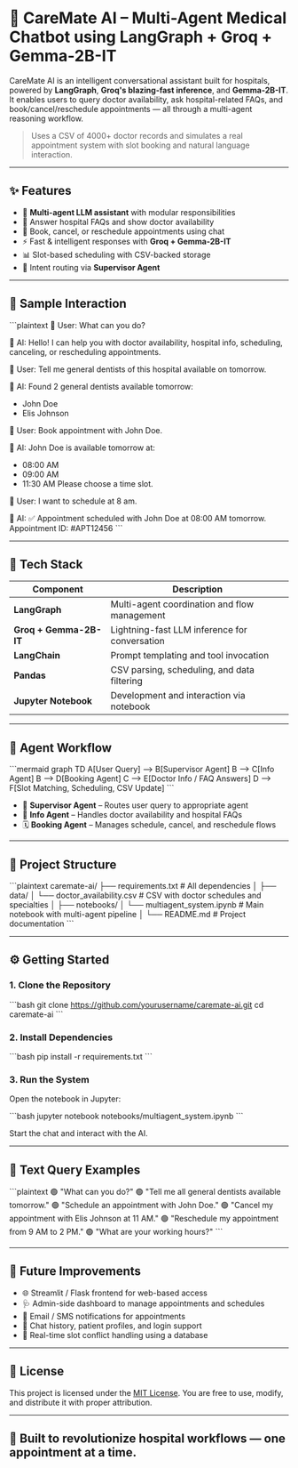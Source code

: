 # 🏥 CareMate AI – Multi-Agent Medical Chatbot using LangGraph + Groq + Gemma-2B-IT

CareMate AI is an intelligent conversational assistant built for hospitals, powered by **LangGraph**, **Groq's blazing-fast inference**, and **Gemma-2B-IT**. It enables users to query doctor availability, ask hospital-related FAQs, and book/cancel/reschedule appointments — all through a multi-agent reasoning workflow.

> Uses a CSV of 4000+ doctor records and simulates a real appointment system with slot booking and natural language interaction.

---

## ✨ Features

- 🤖 **Multi-agent LLM assistant** with modular responsibilities  
- 🏥 Answer hospital FAQs and show doctor availability  
- 📅 Book, cancel, or reschedule appointments using chat  
- ⚡ Fast & intelligent responses with **Groq + Gemma-2B-IT**  
- 📊 Slot-based scheduling with CSV-backed storage  
- 📌 Intent routing via **Supervisor Agent**

---

## 🧪 Sample Interaction

\`\`\`plaintext
🧍 User: What can you do?

🤖 AI: Hello! I can help you with doctor availability, hospital info, scheduling, canceling, or rescheduling appointments.

🧍 User: Tell me general dentists of this hospital available on tomorrow.

🤖 AI: Found 2 general dentists available tomorrow:
- John Doe
- Elis Johnson

🧍 User: Book appointment with John Doe.

🤖 AI: John Doe is available tomorrow at:
- 08:00 AM
- 09:00 AM
- 11:30 AM
Please choose a time slot.

🧍 User: I want to schedule at 8 am.

🤖 AI: ✅ Appointment scheduled with John Doe at 08:00 AM tomorrow. Appointment ID: #APT12456
\`\`\`

---

## 🧰 Tech Stack

| Component             | Description                                               |
|-----------------------|-----------------------------------------------------------|
| **LangGraph**         | Multi-agent coordination and flow management              |
| **Groq + Gemma-2B-IT**| Lightning-fast LLM inference for conversation             |
| **LangChain**         | Prompt templating and tool invocation                     |
| **Pandas**            | CSV parsing, scheduling, and data filtering               |
| **Jupyter Notebook**  | Development and interaction via notebook                  |

---

## 🧠 Agent Workflow

\`\`\`mermaid
graph TD
    A[User Query] --> B[Supervisor Agent]
    B --> C[Info Agent]
    B --> D[Booking Agent]
    C --> E[Doctor Info / FAQ Answers]
    D --> F[Slot Matching, Scheduling, CSV Update]
\`\`\`

- 🎯 **Supervisor Agent** – Routes user query to appropriate agent  
- 🧾 **Info Agent** – Handles doctor availability and hospital FAQs  
- 🗓️ **Booking Agent** – Manages schedule, cancel, and reschedule flows  

---

## 📁 Project Structure

\`\`\`plaintext
caremate-ai/
├── requirements.txt                 # All dependencies
│
├── data/
│   └── doctor_availability.csv      # CSV with doctor schedules and specialties
│
├── notebooks/
│   └── multiagent_system.ipynb      # Main notebook with multi-agent pipeline
│
└── README.md                        # Project documentation
\`\`\`

---

## ⚙️ Getting Started

### 1. Clone the Repository

\`\`\`bash
git clone https://github.com/yourusername/caremate-ai.git
cd caremate-ai
\`\`\`

### 2. Install Dependencies

\`\`\`bash
pip install -r requirements.txt
\`\`\`

### 3. Run the System

Open the notebook in Jupyter:

\`\`\`bash
jupyter notebook notebooks/multiagent_system.ipynb
\`\`\`

Start the chat and interact with the AI.

---

## 💬 Text Query Examples

\`\`\`plaintext
🟢 "What can you do?"
🟢 "Tell me all general dentists available tomorrow."
🟢 "Schedule an appointment with John Doe."
🟢 "Cancel my appointment with Elis Johnson at 11 AM."
🟢 "Reschedule my appointment from 9 AM to 2 PM."
🟢 "What are your working hours?"
\`\`\`

---

## 🔮 Future Improvements

- 🌐 Streamlit / Flask frontend for web-based access  
- 🩺 Admin-side dashboard to manage appointments and schedules  
- 🔔 Email / SMS notifications for appointments  
- 🧠 Chat history, patient profiles, and login support  
- 📅 Real-time slot conflict handling using a database  

---

## 📄 License

This project is licensed under the [MIT License](LICENSE). You are free to use, modify, and distribute it with proper attribution.

---

## 🧬 Built to revolutionize hospital workflows — one appointment at a time.
